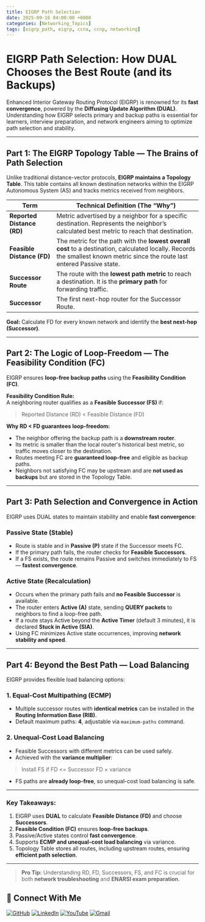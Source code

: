 ```yaml
---
title: EIGRP Path Selection
date: 2025-09-16 04:00:00 +0000
categories: [Networking_Topics]
tags: [eigrp_path, eigrp, ccna, ccnp, networking]
---
```



# EIGRP Path Selection: How DUAL Chooses the Best Route (and its Backups)

Enhanced Interior Gateway Routing Protocol (EIGRP) is renowned for its **fast convergence**, powered by the **Diffusing Update Algorithm (DUAL)**. Understanding how EIGRP selects primary and backup paths is essential for learners, interview preparation, and network engineers aiming to optimize path selection and stability.

---

## Part 1: The EIGRP Topology Table — The Brains of Path Selection

Unlike traditional distance-vector protocols, **EIGRP maintains a Topology Table**. This table contains all known destination networks within the EIGRP Autonomous System (AS) and tracks metrics received from neighbors.

| Term               | Technical Definition (The “Why”) |
|-------------------|----------------------------------|
| **Reported Distance (RD)** | Metric advertised by a neighbor for a specific destination. Represents the neighbor’s calculated best metric to reach that destination. |
| **Feasible Distance (FD)** | The metric for the path with the **lowest overall cost** to a destination, calculated locally. Records the smallest known metric since the route last entered Passive state. |
| **Successor Route** | The route with the **lowest path metric** to reach a destination. It is the **primary path** for forwarding traffic. |
| **Successor**      | The first next-hop router for the Successor Route. |

**Goal:** Calculate FD for every known network and identify the **best next-hop (Successor)**.

---

## Part 2: The Logic of Loop-Freedom — The Feasibility Condition (FC)

EIGRP ensures **loop-free backup paths** using the **Feasibility Condition (FC)**.  

**Feasibility Condition Rule:**  
A neighboring router qualifies as a **Feasible Successor (FS)** if:

>   Reported Distance (RD) < Feasible Distance (FD)


**Why RD < FD guarantees loop-freedom:**
- The neighbor offering the backup path is a **downstream router**.
- Its metric is smaller than the local router's historical best metric, so traffic moves closer to the destination.
- Routes meeting FC are **guaranteed loop-free** and eligible as backup paths.
- Neighbors not satisfying FC may be upstream and are **not used as backups** but are stored in the Topology Table.

---

## Part 3: Path Selection and Convergence in Action

EIGRP uses DUAL states to maintain stability and enable **fast convergence**:

### Passive State (Stable)
- Route is stable and in **Passive (P)** state if the Successor meets FC.
- If the primary path fails, the router checks for **Feasible Successors**.
- If a FS exists, the route remains Passive and switches immediately to FS — **fastest convergence**.

### Active State (Recalculation)
- Occurs when the primary path fails and **no Feasible Successor** is available.
- The router enters **Active (A)** state, sending **QUERY packets** to neighbors to find a loop-free path.
- If a route stays Active beyond the **Active Timer** (default 3 minutes), it is declared **Stuck in Active (SIA)**.
- Using FC minimizes Active state occurrences, improving **network stability and speed**.

---

## Part 4: Beyond the Best Path — Load Balancing

EIGRP provides flexible load balancing options:

### 1. Equal-Cost Multipathing (ECMP)
- Multiple successor routes with **identical metrics** can be installed in the **Routing Information Base (RIB)**.
- Default maximum paths: **4**, adjustable via `maximum-paths` command.

### 2. Unequal-Cost Load Balancing
- Feasible Successors with different metrics can be used safely.
- Achieved with the **variance multiplier**:

>   Install FS if FD <= Successor FD × variance



- FS paths are **already loop-free**, so unequal-cost load balancing is safe.

---

### Key Takeaways:
1. EIGRP uses **DUAL** to calculate **Feasible Distance (FD)** and choose **Successors**.
2. **Feasible Condition (FC)** ensures **loop-free backups**.
3. Passive/Active states control **fast convergence**.
4. Supports **ECMP and unequal-cost load balancing** via variance.
5. Topology Table stores all routes, including upstream routes, ensuring **efficient path selection**.

---

> **Pro Tip:** Understanding RD, FD, Successors, FS, and FC is crucial for both **network troubleshooting** and **ENARSI exam preparation**.



## 🙌 Connect With Me

[![GitHub](https://img.shields.io/badge/GitHub-Profile-black?style=for-the-badge&logo=github)](https://github.com/Ntwork-Beginner)
[![LinkedIn](https://img.shields.io/badge/LinkedIn-Connect-blue?style=for-the-badge&logo=linkedin)](https://www.linkedin.com/in/ntworkbeginner/)
[![YouTube](https://img.shields.io/badge/YouTube-Subscribe-red?style=for-the-badge&logo=youtube)](https://www.youtube.com/@Ntwork_Beginner)
[![Gmail](https://img.shields.io/badge/Gmail-Mail-red?style=for-the-badge&logo=gmail)](mailto:your.bittudhillon011@gmail.com)

